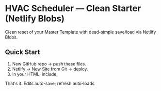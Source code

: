 # HVAC Scheduler — Clean Starter (Netlify Blobs)
Clean reset of your Master Template with dead-simple save/load via Netlify Blobs.
## Quick Start
1) New GitHub repo → push these files.
2) Netlify → New Site from Git → deploy.
3) In your HTML, include:
   <script src="assets/save-load.js" defer></script>
That's it. Edits auto-save; refresh auto-loads.
